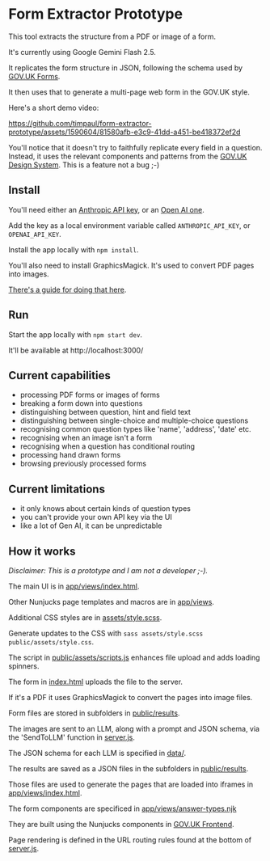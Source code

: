 # Form Extractor Prototype

This tool extracts the structure from a PDF or image of a form.

It's currently using Google Gemini Flash 2.5.

It replicates the form structure in JSON, following the schema used by [GOV.UK Forms](https://www.forms.service.gov.uk/).

It then uses that to generate a multi-page web form in the GOV.UK style.

Here's a short demo video:

https://github.com/timpaul/form-extractor-prototype/assets/1590604/81580afb-e3c9-41dd-a451-be418372ef2d

You'll notice that it doesn't try to faithfully replicate every field in a question.
Instead, it uses the relevant components and patterns from the [GOV.UK Design System](https://design-system.service.gov.uk/).
This is a feature not a bug ;-)

## Install

You'll need either an [Anthropic API key](https://www.anthropic.com/api), or an [Open AI one](https://openai.com/index/openai-api/).

Add the key as a local environment variable called `ANTHROPIC_API_KEY`, or `OPENAI_API_KEY`.

Install the app locally with `npm install`.

You'll also need to install GraphicsMagick. It's used to convert PDF pages into images.

[There's a guide for doing that here](https://github.com/yakovmeister/pdf2image/blob/HEAD/docs/gm-installation.md).

## Run

Start the app locally with `npm start dev`.

It'll be available at http://localhost:3000/

## Current capabilities

- processing PDF forms or images of forms
- breaking a form down into questions
- distinguishing between question, hint and field text
- distinguishing between single-choice and multiple-choice questions
- recognising common question types like 'name', 'address', 'date' etc.
- recognising when an image isn't a form
- recognising when a question has conditional routing
- processing hand drawn forms
- browsing previously processed forms

## Current limitations

- it only knows about certain kinds of question types
- you can't provide your own API key via the UI
- like a lot of Gen AI, it can be unpredictable

## How it works

*Disclaimer: This is a prototype and I am not a developer ;-).*

The main UI is in [app/views/index.html](https://github.com/timpaul/form-extractor-prototype/blob/main/app/views/index.html).

Other Nunjucks page templates and macros are in [app/views](https://github.com/timpaul/form-extractor-prototype/tree/main/app/views).

Additional CSS styles are in [assets/style.scss](https://github.com/timpaul/form-extractor-prototype/blob/main/assets/style.scss).

Generate updates to the CSS with `sass assets/style.scss public/assets/style.css`.

The script in [public/assets/scripts.js](https://github.com/timpaul/form-extractor-prototype/blob/main/assets/scripts.js) enhances file upload and adds loading spinners.

The form in [index.html](https://github.com/timpaul/form-extractor-prototype/blob/main/app/views/index.html) uploads the file to the server.

If it's a PDF it uses GraphicsMagick to convert the pages into image files.

Form files are stored in subfolders in [public/results](https://github.com/timpaul/form-extractor-prototype/blob/main/public/results).

The images are sent to an LLM, along with a prompt and JSON schema, via the 'SendToLLM' function in [server.js](https://github.com/timpaul/form-extractor-prototype/blob/main/server.js).

The JSON schema for each LLM is specified in [data/](https://github.com/timpaul/form-extractor-prototype/blob/main/data/).

The results are saved as a JSON files in the subfolders in [public/results](https://github.com/timpaul/form-extractor-prototype/blob/main/public/results).

Those files are used to generate the pages that are loaded into iframes in [app/views/index.html](https://github.com/timpaul/form-extractor-prototype/blob/main/app/views/index.html).

The form components are specificed in [app/views/answer-types.njk](https://github.com/timpaul/form-extractor-prototype/blob/main/app/views/answer-types.njk)

They are built using the Nunjucks components in [GOV.UK Frontend](https://www.npmjs.com/package/govuk-frontend).

Page rendering is defined in the URL routing rules found at the bottom of [server.js](https://github.com/timpaul/form-extractor-prototype/blob/main/server.js).

